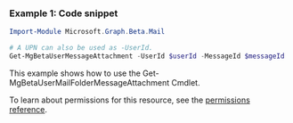 ### Example 1: Code snippet

```powershell
Import-Module Microsoft.Graph.Beta.Mail

# A UPN can also be used as -UserId.
Get-MgBetaUserMessageAttachment -UserId $userId -MessageId $messageId
```
This example shows how to use the Get-MgBetaUserMailFolderMessageAttachment Cmdlet.

To learn about permissions for this resource, see the [permissions reference](/graph/permissions-reference).

